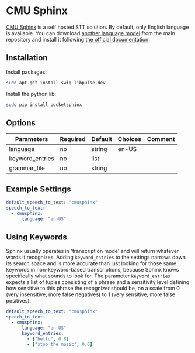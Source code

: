 # CMU Sphinx

[CMU Sphinx](http://cmusphinx.sourceforge.net/wiki/) is a self hosted STT solution. By default, only English language is available. You can download [another language model](https://sourceforge.net/projects/cmusphinx/files/Acoustic%20and%20Language%20Models) from the main repository and install it following [the official documentation](http://cmusphinx.sourceforge.net/wiki/tutoriallm).

## Installation

Install packages:

``` bash
sudo apt-get install swig libpulse-dev
```

Install the python lib:

``` bash
sudo pip install pocketsphinx
```

## Options

| Parameters | Required | Default | Choices    | Comment |
|------------|----------|---------|------------|---------|
| language        | no        | string | en-US   |         | [Installing other languages](https://github.com/Uberi/speech_recognition/blob/master/reference/pocketsphinx.rst#installing-other-languages)            |
| keyword_entries | no        | list   |         |         | List of tuples of the form (keyword, sensitivity), where keyword is a phrase, and sensitivity is how sensitive to this phrase the recognizer should be |
| grammar_file    | no        | string |         |         | FSG or JSGF grammars file path. Note: If `keyword_entries` are passed, `grammar_file` will be ignored                                                  |

## Example Settings

``` yaml
default_speech_to_text: "cmusphinx"
speech_to_text:  
  - cmusphinx:
      language: "en-US"
```

## Using Keywords

Sphinx usually operates in 'transcription mode' and will return whatever words it recognizes.
Adding `keyword_entries` to the settings narrows down its search space and is more accurate than just looking for those same keywords in non-keyword-based transcriptions, because Sphinx knows specifically what sounds to look for.
The parameter `keyword_entries` expects a list of tuples consisting of a phrase and a sensitivity level defining how sensitive to this phrase the recognizer should be, on a scale from 0 (very insensitive, more false negatives) to 1 (very sensitive, more false positives).

``` yaml
default_speech_to_text: "cmusphinx"
speech_to_text:  
  - cmusphinx:
      language: "en-US"
      keyword_entries:
        - ["hello", 0.8]
        - ["stop the music", 0.6]
```
